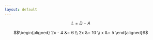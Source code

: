 ```yaml
--- 
layout: default
--- 
```


$$
 L = D - A 
$$

$$\begin{aligned} 2x - 4 &= 6 \\ 2x &= 10 \\ x &= 5 \end{aligned}$$
